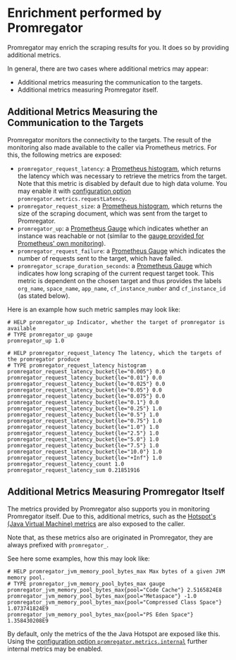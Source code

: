 # Enrichment performed by Promregator

Promregator may enrich the scraping results for you. It does so by providing additional metrics.

In general, there are two cases where additional metrics may appear:

* Additional metrics measuring the communication to the targets.
* Additional metrics measuring Promregator itself.



## Additional Metrics Measuring the Communication to the Targets

Promregator monitors the connectivity to the targets. The result of the monitoring also made available to
the caller via Prometheus metrics. For this, the following metrics are exposed:

* `promregator_request_latency`: a [Prometheus histogram](https://prometheus.io/docs/practices/histograms/), 
  which returns the latency which was necessary to retrieve the metrics from the target.
  Note that this metric is disabled by default due to high data volume. You may enable it with [configuration option](./config.md) `promregator.metrics.requestLatency`.
* `promregator_request_size`: a [Prometheus histogram](https://prometheus.io/docs/practices/histograms/), which returns the size of the scraping document, which was sent from the target to Promregator.
* `promregator_up`: a [Prometheus Gauge](https://prometheus.io/docs/concepts/metric_types/) which indicates whether an instance was reachable or not (similar to the [gauge provided for Prometheus' own monitoring](https://prometheus.io/docs/concepts/jobs_instances/)).
* `promregator_request_failure`: a [Prometheus Gauge](https://prometheus.io/docs/concepts/metric_types/) which indicates the number of requests sent to the target, which have failed.
* `promregator_scrape_duration_seconds`: a [Prometheus Gauge](https://prometheus.io/docs/concepts/metric_types/) which indicates how long scraping of the current request target took. This metric is dependent on the chosen target and thus provides the labels `org_name`, `space_name`, `app_name`, `cf_instance_number` and `cf_instance_id` (as stated below).


Here is an example how such metric samples may look like:
```
# HELP promregator_up Indicator, whether the target of promregator is available
# TYPE promregator_up gauge
promregator_up 1.0

# HELP promregator_request_latency The latency, which the targets of the promregator produce
# TYPE promregator_request_latency histogram
promregator_request_latency_bucket{le="0.005"} 0.0
promregator_request_latency_bucket{le="0.01"} 0.0
promregator_request_latency_bucket{le="0.025"} 0.0
promregator_request_latency_bucket{le="0.05"} 0.0
promregator_request_latency_bucket{le="0.075"} 0.0
promregator_request_latency_bucket{le="0.1"} 0.0
promregator_request_latency_bucket{le="0.25"} 1.0
promregator_request_latency_bucket{le="0.5"} 1.0
promregator_request_latency_bucket{le="0.75"} 1.0
promregator_request_latency_bucket{le="1.0"} 1.0
promregator_request_latency_bucket{le="2.5"} 1.0
promregator_request_latency_bucket{le="5.0"} 1.0
promregator_request_latency_bucket{le="7.5"} 1.0
promregator_request_latency_bucket{le="10.0"} 1.0
promregator_request_latency_bucket{le="+Inf"} 1.0
promregator_request_latency_count 1.0
promregator_request_latency_sum 0.21851916
```


## Additional Metrics Measuring Promregator Itself

The metrics provided by Promregator also supports you in monitoring Promregator itself. 
Due to this, additional metrics, such as the [Hotspot's (Java Virtual Machine) metrics](https://github.com/prometheus/client_java) are also exposed to the caller.

Note that, as these metrics also are originated in Promregator, they are always prefixed with `promregator_`. 

See here some examples, how this may look like:
```
# HELP promregator_jvm_memory_pool_bytes_max Max bytes of a given JVM memory pool.
# TYPE promregator_jvm_memory_pool_bytes_max gauge
promregator_jvm_memory_pool_bytes_max{pool="Code Cache"} 2.5165824E8
promregator_jvm_memory_pool_bytes_max{pool="Metaspace"} -1.0
promregator_jvm_memory_pool_bytes_max{pool="Compressed Class Space"} 1.073741824E9
promregator_jvm_memory_pool_bytes_max{pool="PS Eden Space"} 1.358430208E9
```

By default, only the metrics of the the Java Hotspot are exposed like this. Using the [configuration option `promregator.metrics.internal`](./config.md) further internal metrics may be enabled.

